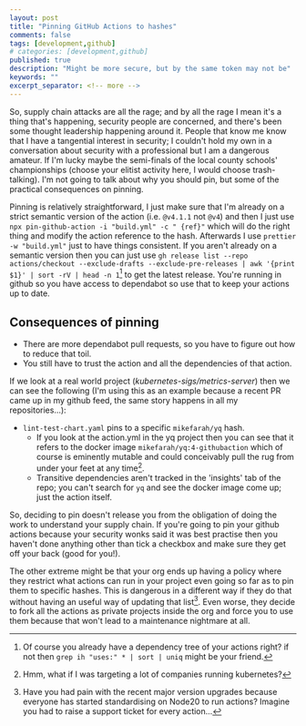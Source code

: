 ```yaml
---
layout: post
title: "Pinning GitHub Actions to hashes"
comments: false
tags: [development,github]
# categories: [development,github]
published: true
description: "Might be more secure, but by the same token may not be"
keywords: ""
excerpt_separator: <!-- more -->
---
```


So, supply chain attacks are all the rage; and by all the rage I mean it's a thing that's happening, security people are concerned, and there's been some thought leadership happening around it. People that know me know that I have a tangential interest in security; I couldn't hold my own in a conversation about security with a professional but I am a dangerous amateur. If I'm lucky maybe the semi-finals of the local county schools' championships (choose your elitist activity here, I would choose trash-talking). I'm not going to talk about why you should pin, but some of the practical consequences on pinning.

<!-- more -->

Pinning is relatively straightforward, I just make sure that I'm already on a strict semantic version of the action (i.e. `@v4.1.1` not `@v4`) and then I just use `npx pin-github-action -i "build.yml" -c " {ref}"` which will do the right thing and modify the action reference to the hash. Afterwards I use `prettier -w "build.yml"` just to have things consistent.  If you aren't already on a semantic version then you can just use `gh release list --repo actions/checkout --exclude-drafts --exclude-pre-releases | awk '{print $1}' | sort -rV | head -n 1`[^1] to get the latest release. You're running in github so you have access to dependabot so use that to keep your actions up to date.

## Consequences of pinning

- There are more dependabot pull requests, so you have to figure out how to reduce that toil.
- You still have to trust the action and all the dependencies of that action.

If we look at a real world project (_kubernetes-sigs/metrics-server_) then we can see the following (I'm using this as an example because a recent PR came up in my github feed, the same story happens in all my repositories...):

- `lint-test-chart.yaml` pins to a specific `mikefarah/yq` hash.
  - If you look at the action.yml in the yq project then you can see that it refers to the docker image `mikefarah/yq:4-githubaction` which of course is eminently mutable and could conceivably pull the rug from under your feet at any time[^2].
  - Transitive dependencies aren't tracked in the 'insights' tab of the repo; you can't search for `yq` and see the docker image come up; just the action itself.

So, deciding to pin doesn't release you from the obligation of doing the work to understand your supply chain. If you're going to pin your github actions because your security wonks said it was best practise then you haven't done anything other than tick a checkbox and make sure they get off your back (good for you!).

The other extreme might be that your org ends up having a policy where they restrict what actions can run in your project even going so far as to pin them to specific hashes. This is dangerous in a different way if they do that without having an useful way of updating that list[^3]. Even worse, they decide to fork all the actions as private projects inside the org and force you to use them because that won't lead to a maintenance nightmare at all.


[^1]: Of course you already have a dependency tree of your actions right? if not then `grep ih "uses:" * | sort | uniq` might be your friend.
[^2]: Hmm, what if I was targeting a lot of companies running kubernetes?
[^3]: Have you had pain with the recent major version upgrades because everyone has started standardising on Node20 to run actions? Imagine you had to raise a support ticket for every action...
